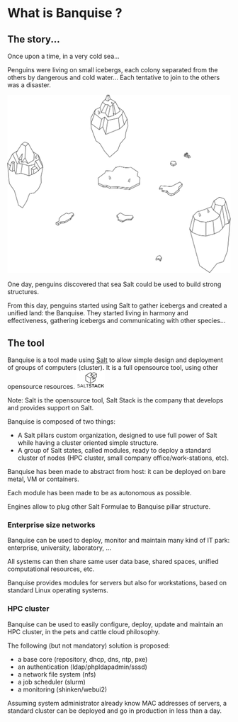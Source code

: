 # What is Banquise ?

## The story...

Once upon a time, in a very cold sea...

Penguins were living on small icebergs, each colony separated from the others by dangerous and cold water... Each tentative to join to the others was a disaster.

![Banquise_logo](img/splitted_icebergs.svg)

One day, penguins discovered that sea Salt could be used to build strong structures.

From this day, penguins started using Salt to gather icebergs and created a unified land: the Banquise. They started living in harmony and effectiveness, gathering icebergs and communicating with other species...

## The tool

Banquise is a tool made using [Salt](https://saltstack.com/) to allow simple design and deployment of groups of computers (cluster). It is a full opensource tool, using other opensource resources.
![Salt_logo](img/Saltstack_logo.png)

Note: Salt is the opensource tool, Salt Stack is the company that develops and provides support on Salt.

Banquise is composed of two things:

* A Salt pillars custom organization, designed to use full power of Salt while having a cluster oriented simple structure.
* A group of Salt states, called modules, ready to deploy a standard cluster of nodes (HPC cluster, small company office/work-stations, etc).

Banquise has been made to abstract from host: it can be deployed on bare metal, VM or containers.

Each module has been made to be as autonomous as possible.

Engines allow to plug other Salt Formulae to Banquise pillar structure.

### Enterprise size networks

Banquise can be used to deploy, monitor and maintain many kind of IT park: enterprise, university, laboratory, ...

All systems can then share same user data base, shared spaces, unified computational resources, etc.

Banquise provides modules for servers but also for workstations, based on standard Linux operating systems.

### HPC cluster

Banquise can be used to easily configure, deploy, update and maintain an HPC cluster, in the pets and cattle cloud philosophy.

The following (but not mandatory) solution is proposed:
* a base core (repository, dhcp, dns, ntp, pxe)
* an authentication (ldap/phpldapadmin/sssd)
* a network file system (nfs)
* a job scheduler (slurm)
* a monitoring (shinken/webui2)

Assuming system administrator already know MAC addresses of servers, a standard cluster can be deployed and go in production in less than a day.
